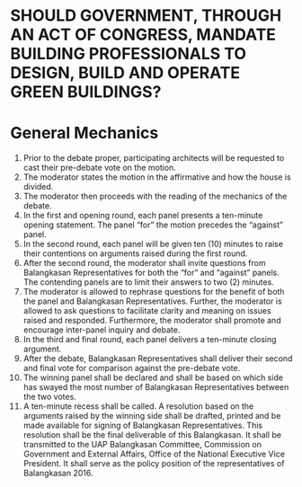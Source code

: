 # **SHOULD GOVERNMENT, THROUGH AN ACT OF CONGRESS, MANDATE BUILDING PROFESSIONALS TO DESIGN, BUILD AND OPERATE GREEN BUILDINGS?**

# General Mechanics

1.	Prior to the debate proper, participating architects will be requested to cast their pre-debate vote on the motion.  
2.	The moderator states the motion in the affirmative and how the house is divided.
3.	The moderator then proceeds with the reading of the mechanics of the debate.
4.	In the first and opening round, each panel presents a ten-minute opening statement. The panel “for” the motion precedes the “against” panel.
5.	In the second round, each panel will be given ten (10) minutes to raise their contentions on arguments raised during the first round.
6.	After the second round, the moderator shall invite questions from Balangkasan Representatives for both the “for” and “against” panels.  The contending panels are to limit their answers to two (2) minutes.
7.	The moderator is allowed to rephrase questions for the benefit of both the panel and Balangkasan Representatives.  Further, the moderator is allowed to ask questions to facilitate clarity and meaning on issues raised and responded.  Furthermore, the moderator shall promote and encourage inter-panel inquiry and debate.
8.	In the third and final round, each panel delivers a ten-minute closing argument.
9.	After the debate, Balangkasan Representatives shall deliver their second and final vote for comparison against the pre-debate vote.
10.	The winning panel shall be declared and shall be based on which side has swayed the most number of Balangkasan Representatives between the two votes.
11.	A ten-minute recess shall be called.  A resolution based on the arguments raised by the winning side shall be drafted, printed and be made available for signing of Balangkasan Representatives.  This resolution shall be the final deliverable of this Balangkasan.  It shall be transmitted to the UAP Balangkasan Committee, Commission on Government and External Affairs, Office of the National Executive Vice President.  It shall serve as the policy position of the representatives of Balangkasan 2016.
